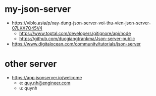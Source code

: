 # my-json-server

- https://viblo.asia/p/xay-dung-json-server-voi-thu-vien-json-server-07LKX7O45V4
  - https://www.toptal.com/developers/gitignore/api/node
  - https://github.com/ducgiangtrankma/Json-server-public
- https://www.digitalocean.com/community/tutorials/json-server

# other server

- https://app.jsonserver.io/welcome
  - e: quy.nh@engineer.com
  - u: quynh

